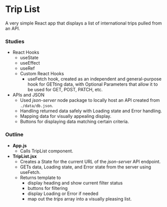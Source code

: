 # Trip List  
A very simple React app that displays a list of international trips pulled from an API.

### Studies
- React Hooks
	* useState
	* useEffect
	* useRef
	* Custom React Hooks
		+ useFetch hook, created as an independent and general-purpose hook for GETting data, with Optional Parameters that allow it to be used for GET, POST, PATCH, etc.
- APIs and JSON
	* Used _json-server_ node package to locally host an API created from `./data/db.json`.
	* Handling returned data safely with Loading state and Error handling.
	* Mapping data for visually appealing display.
	* Buttons for displaying data matching certain criteria.

### Outline
- **App.js**
	* Calls TripList component.
- **TripList.jsx** 
	* Creates a State for the current URL of the _json-server_ API endpoint.
	* GETs data, Loading state, and Error state from the server using useFetch.
	* Returns template to 
		+ display heading and show current filter status
		+ buttons for filtering
		+ display Loading or Error if needed
		+ map out the _trips_ array into a visually pleasing list.
